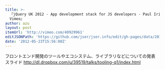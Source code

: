 ```yaml
---
title: >-
  『jQuery UK 2012 - App development stack for JS developers - Paul Irish on
  Vimeo』
author: azu
layout: post
itemUrl: 'http://vimeo.com/40929961'
editJSONPath: 'https://github.com/jser/jser.info/edit/gh-pages/data/2012/05/index.json'
date: '2012-05-23T15:56:00Z'
---
```

フロントエンド開発のツールやエコシステム、ライブラリなどについての発表
スライド http://dl.dropbox.com/u/39519/talks/tooling-q1/index.html
